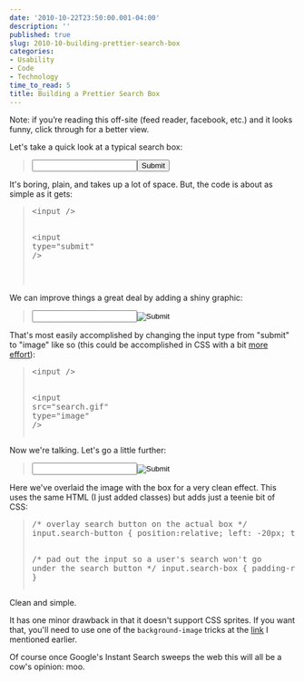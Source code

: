 ```yaml
---
date: '2010-10-22T23:50:00.001-04:00'
description: ''
published: true
slug: 2010-10-building-prettier-search-box
categories:
- Usability
- Code
- Technology
time_to_read: 5
title: Building a Prettier Search Box
---
```



Note: if you’re reading this off-site (feed reader, facebook, etc.) and it looks funny, click through for a better view.

Let's take a quick look at a typical search box:
<blockquote> 

<input /><input type="submit" />
</blockquote>

It's boring, plain, and takes up a lot of space. But, the code is about as simple as it gets:
<blockquote>   <pre class="csharpcode"><span class="kwrd">&lt;</span><span class="html">input</span> <span class="kwrd">/&gt;

&lt;</span><span class="html">input</span> <span class="attr">type</span><span class="kwrd">=&quot;submit&quot;</span> <span class="kwrd">/&gt;

</span></pre>
</blockquote>


We can improve things a great deal by adding a shiny graphic:

<blockquote>


<input /><input src="http://lh4.ggpht.com/_IKD9WtY5kxU/TMJXvFRpXzI/AAAAAAAABG4/DU79z1bP4WU/search.gif" type="image" />
</blockquote>


That's most easily accomplished by changing the input type from &quot;submit&quot; to &quot;image&quot; like so (this could be accomplished in CSS with a bit [more effort](http://stackoverflow.com/q/195632/29)): 

<blockquote>
  <pre class="csharpcode"><span class="kwrd">&lt;</span><span class="html">input</span> <span class="kwrd">/&gt;

&lt;</span><span class="html">input</span> <span class="attr">src</span><span class="kwrd">=&quot;search.gif&quot;</span> <span class="attr">type</span><span class="kwrd">=&quot;image&quot;</span> <span class="kwrd">/&gt;</span></pre>
</blockquote>


Now we're talking. Let's go a little further:

<blockquote>


<input class="post-example-input" /><input class="post-example-go" src="http://www.bing.com/siteowner/s/siteowner/Spyglass_16x16.gif" type="image" />
</blockquote>


Here we've overlaid the image with the box for a very clean effect. This uses the same HTML (I just added classes) but adds just a teenie bit of CSS:

<blockquote>
  <pre class="csharpcode"><span class="rem">/* overlay search button on the actual box */</span>
input.search-button { position:relative; left: -20px; top:1px } 

<span class="rem">/* pad out the input so a user's search won't go under the search button */</span>
input.search-box { padding-right:20px; }</pre>
</blockquote>


Clean and simple. 


It has one minor drawback in that it doesn't support CSS sprites. If you want that, you'll need to use one of the <code>background-image</code> tricks at the [link](http://stackoverflow.com/q/195632/29) I mentioned earlier.


Of course once Google's Instant Search sweeps the web this will all be a cow's opinion: moo.